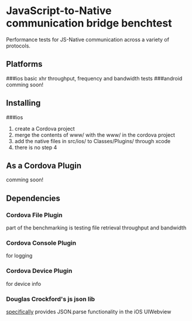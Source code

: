 # JavaScript-to-Native communication bridge benchtest
Performance tests for JS-Native communication across a variety of protocols.

## Platforms
###ios
basic xhr throughput, frequency and bandwidth tests
###android
comming soon!

## Installing
###ios
1. create a Cordova project
2. merge the contents of www/ with the www/ in the cordova project
3. add the native files in src/ios/ to Classes/Plugins/ through xcode
4. there is no step 4

## As a Cordova Plugin
comming soon!

## Dependencies
### Cordova File Plugin
part of the benchmarking is testing file retrieval throughput and bandwidth
### Cordova Console Plugin
for logging
### Cordova Device Plugin
for device info
### Douglas Crockford's js json lib
[specifically](https://github.com/douglascrockford/JSON-js/blob/master/json2.js)
provides JSON.parse functionality in the iOS UIWebview
